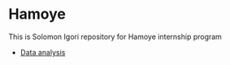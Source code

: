 # Hamoye

This is Solomon Igori repository for Hamoye internship program

- [Data analysis](https://github.com/igorisolomon/hamoye/tree/master/data_analysis)